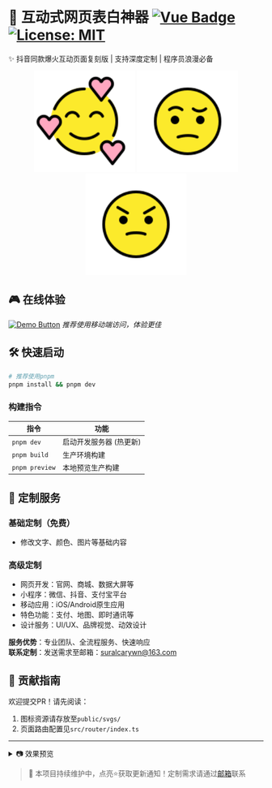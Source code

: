 # 💖 互动式网页表白神器 [![Vue Badge](https://img.shields.io/badge/Vue-3.4-4FC08D?logo=vue.js)](https://vuejs.org/) [![License: MIT](https://img.shields.io/badge/License-MIT-pink.svg)](https://opensource.org/licenses/MIT)

✨ 抖音同款爆火互动页面复刻版 | 支持深度定制 | 程序员浪漫必备

<p align="center">
  <img src="public/svgs/1F970.svg" width="200" alt="喜爱">
  <img src="public/svgs/1F928.svg" width="200" alt="疑惑">
  <img src="public/svgs/1F620.svg" width="200" alt="生气">
</p>

## 🎮 在线体验

[![Demo Button](https://img.shields.io/badge/立即体验-FF69B4?style=for-the-badge&logo=chromium)](https://surkaa.github.io/fun-web)
*推荐使用移动端访问，体验更佳*

## 🛠️ 快速启动

```bash
# 推荐使用pnpm
pnpm install && pnpm dev
```

### 构建指令

| 指令             | 功能            |
|----------------|---------------|
| `pnpm dev`     | 启动开发服务器 (热更新) |
| `pnpm build`   | 生产环境构建        |
| `pnpm preview` | 本地预览生产构建      |

## 🎯 定制服务

### 基础定制（免费）

- 修改文字、颜色、图片等基础内容

### 高级定制

- 网页开发：官网、商城、数据大屏等
- 小程序：微信、抖音、支付宝平台
- 移动应用：iOS/Android原生应用
- 特色功能：支付、地图、即时通讯等
- 设计服务：UI/UX、品牌视觉、动效设计

**服务优势**：专业团队、全流程服务、快速响应  
**联系定制**：发送需求至邮箱：suralcarywn@163.com

## 🤝 贡献指南

欢迎提交PR！请先阅读：

1. 图标资源请存放至`public/svgs/`
2. 页面路由配置见`src/router/index.ts`

---

<details>
<summary>📷 效果预览</summary>

![交互演示](gif/preview.gif)
</details>

> 💌 本项目持续维护中，点亮⭐️获取更新通知！定制需求请通过[邮箱](mailto://suralcarywn@163.com)联系
